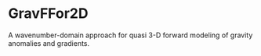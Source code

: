 # GravFFor2D
A wavenumber-domain approach for quasi 3-D forward modeling of gravity anomalies and gradients.
